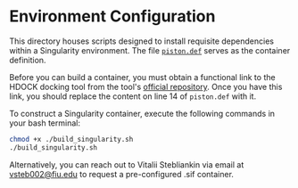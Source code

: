 # Environment Configuration

This directory houses scripts designed to install requisite dependencies within a Singularity environment. The file [`piston.def`](./piston.def) serves as the container definition.

Before you can build a container, you must obtain a functional link to the HDOCK docking tool from the tool's [official repository](http://huanglab.phys.hust.edu.cn/software/hdocklite/). Once you have this link, you should replace the content on line 14 of `piston.def` with it.

To construct a Singularity container, execute the following commands in your bash terminal:

```bash
chmod +x ./build_singularity.sh
./build_singularity.sh
```

Alternatively, you can reach out to Vitalii Stebliankin via email at vsteb002@fiu.edu to request a pre-configured .sif container.